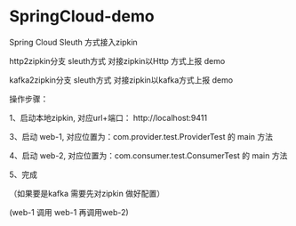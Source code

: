# SpringCloud-demo
Spring Cloud Sleuth 方式接入zipkin


http2zipkin分支   sleuth方式 对接zipkin以Http 方式上报 demo

kafka2zipkin分支  sleuth方式 对接zipkin以kafka方式上报 demo

操作步骤：

1、启动本地zipkin, 对应url+端口： http://localhost:9411

3、启动 web-1, 对应位置为：com.provider.test.ProviderTest 的 main 方法

4、启动 web-2, 对应位置为：com.consumer.test.ConsumerTest 的 main 方法

5、完成

（如果要是kafka 需要先对zipkin 做好配置）

(web-1 调用 web-1 再调用web-2)
